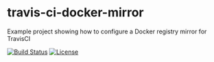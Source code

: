 # travis-ci-docker-mirror
Example project showing how to configure a Docker registry mirror for TravisCI

[![Build Status](https://travis-ci.com/jonashackt/travis-ci-docker-mirror.svg?branch=main)](https://travis-ci.com/jonashackt/travis-ci-docker-mirror)
[![License](http://img.shields.io/:license-mit-blue.svg)](https://github.com/jonashackt/travis-ci-docker-mirror/blob/master/LICENSE)